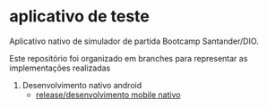 # aplicativo de teste

Aplicativo nativo de simulador de partida Bootcamp Santander/DIO.

Este repositório foi organizado em branches para representar as implementações realizadas

1. Desenvolvimento nativo android
      - [release/desenvolvimento mobile nativo](https://github.com/rmlo/app-Test/tree/release/desenvolvimento-mobile-nativo)
